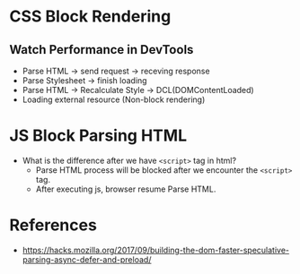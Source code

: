 # CSS Block Rendering

## Watch Performance in DevTools

- Parse HTML -> send request -> receving response
- Parse Stylesheet -> finish loading
- Parse HTML -> Recalculate Style -> DCL(DOMContentLoaded)
- Loading external resource (Non-block rendering)

# JS Block Parsing HTML

- What is the difference after we have `<script>` tag in html?
    - Parse HTML process will be blocked after we encounter the `<script>` tag.
    - After executing js, browser resume Parse HTML.

# References
- https://hacks.mozilla.org/2017/09/building-the-dom-faster-speculative-parsing-async-defer-and-preload/